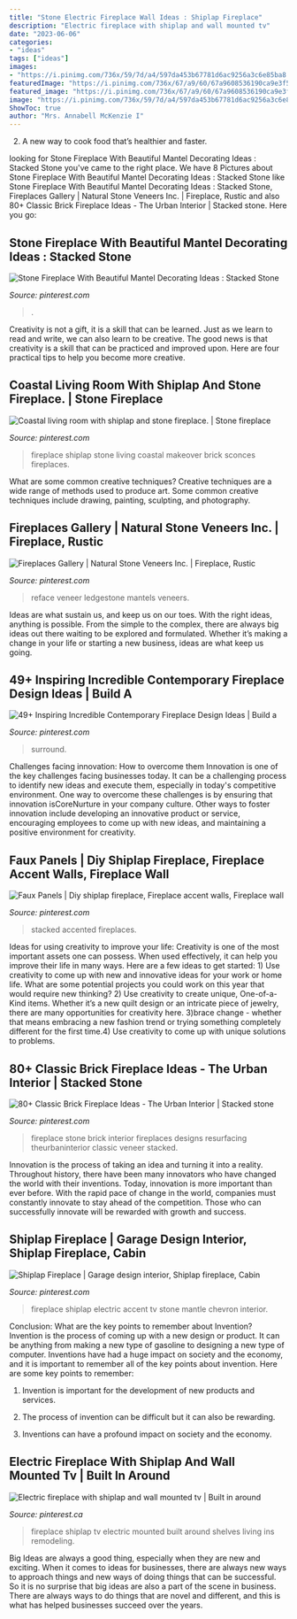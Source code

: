 ```yaml
---
title: "Stone Electric Fireplace Wall Ideas : Shiplap Fireplace"
description: "Electric fireplace with shiplap and wall mounted tv"
date: "2023-06-06"
categories:
- "ideas"
tags: ["ideas"]
images:
- "https://i.pinimg.com/736x/59/7d/a4/597da453b67781d6ac9256a3c6e85ba8.jpg"
featuredImage: "https://i.pinimg.com/736x/67/a9/60/67a9608536190ca9e3f55e72ab784ad4.jpg"
featured_image: "https://i.pinimg.com/736x/67/a9/60/67a9608536190ca9e3f55e72ab784ad4.jpg"
image: "https://i.pinimg.com/736x/59/7d/a4/597da453b67781d6ac9256a3c6e85ba8.jpg"
ShowToc: true
author: "Mrs. Annabell McKenzie I"
---
```



2. A new way to cook food that’s healthier and faster.

	

		
looking for Stone Fireplace With Beautiful Mantel Decorating Ideas : Stacked Stone you've came to the right place. We have 8 Pictures about Stone Fireplace With Beautiful Mantel Decorating Ideas : Stacked Stone like Stone Fireplace With Beautiful Mantel Decorating Ideas : Stacked Stone, Fireplaces Gallery | Natural Stone Veneers Inc. | Fireplace, Rustic and also 80+ Classic Brick Fireplace Ideas - The Urban Interior | Stacked stone. Here you go:
		
    
## Stone Fireplace With Beautiful Mantel Decorating Ideas : Stacked Stone

<img loading=lazy src="https://i.pinimg.com/736x/67/01/11/6701113f70198aa544e8d0b09dfb2d8c--stacked-stone-fireplaces-rock-fireplaces.jpg" onerror="this.onerror=null;this.src='https://tse2.mm.bing.net/th?id=OIP.PQwe0iiFDz-RXS0pscE0twHaK3&amp;pid=15.1';" alt="Stone Fireplace With Beautiful Mantel Decorating Ideas : Stacked Stone">

_Source: pinterest.com_

>. 

	

Creativity is not a gift, it is a skill that can be learned. Just as we learn to read and write, we can also learn to be creative. The good news is that creativity is a skill that can be practiced and improved upon. Here are four practical tips to help you become more creative.

    
## Coastal Living Room With Shiplap And Stone Fireplace. | Stone Fireplace

<img loading=lazy src="https://i.pinimg.com/736x/59/7d/a4/597da453b67781d6ac9256a3c6e85ba8.jpg" onerror="this.onerror=null;this.src='https://tse1.mm.bing.net/th?id=OIP.6ZzYP6pYuY8YhcfUOlkoOQHaJ3&amp;pid=15.1';" alt="Coastal living room with shiplap and stone fireplace. | Stone fireplace">

_Source: pinterest.com_

>fireplace shiplap stone living coastal makeover brick sconces fireplaces. 

	

What are some common creative techniques?
Creative techniques are a wide range of methods used to produce art. Some common creative techniques include drawing, painting, sculpting, and photography.

    
## Fireplaces Gallery | Natural Stone Veneers Inc. | Fireplace, Rustic

<img loading=lazy src="https://i.pinimg.com/736x/49/15/da/4915da5c5ae9fa1c9868187cce4ce126.jpg" onerror="this.onerror=null;this.src='https://tse4.mm.bing.net/th?id=OIP.3mHLgc1vX7ZLDvNBxcZafwHaLH&amp;pid=15.1';" alt="Fireplaces Gallery | Natural Stone Veneers Inc. | Fireplace, Rustic">

_Source: pinterest.com_

>reface veneer ledgestone mantels veneers. 

	

Ideas are what sustain us, and keep us on our toes. With the right ideas, anything is possible. From the simple to the complex, there are always big ideas out there waiting to be explored and formulated. Whether it’s making a change in your life or starting a new business, ideas are what keep us going.

    
## 49+ Inspiring Incredible Contemporary Fireplace Design Ideas | Build A

<img loading=lazy src="https://i.pinimg.com/736x/67/a9/60/67a9608536190ca9e3f55e72ab784ad4.jpg" onerror="this.onerror=null;this.src='https://tse4.mm.bing.net/th?id=OIP.XIgfpV6pWhv1D9jQ5XD1hAHaJ3&amp;pid=15.1';" alt="49+ Inspiring Incredible Contemporary Fireplace Design Ideas | Build a">

_Source: pinterest.com_

>surround. 

	

Challenges facing innovation: How to overcome them
Innovation is one of the key challenges facing businesses today. It can be a challenging process to identify new ideas and execute them, especially in today's competitive environment. One way to overcome these challenges is by ensuring that innovation isCoreNurture in your company culture. Other ways to foster innovation include developing an innovative product or service, encouraging employees to come up with new ideas, and maintaining a positive environment for creativity.

    
## Faux Panels | Diy Shiplap Fireplace, Fireplace Accent Walls, Fireplace Wall

<img loading=lazy src="https://i.pinimg.com/736x/be/e0/68/bee06862d18723ce6bc65976a4b00c0a.jpg" onerror="this.onerror=null;this.src='https://tse3.mm.bing.net/th?id=OIP.HUG72DEBEw76ae65XOxdPgHaJ3&amp;pid=15.1';" alt="Faux Panels | Diy shiplap fireplace, Fireplace accent walls, Fireplace wall">

_Source: pinterest.com_

>stacked accented fireplaces. 

	

Ideas for using creativity to improve your life:
Creativity is one of the most important assets one can possess. When used effectively, it can help you improve their life in many ways. Here are a few ideas to get started: 1) Use creativity to come up with new and innovative ideas for your work or home life. What are some potential projects you could work on this year that would require new thinking? 2) Use creativity to create unique, One-of-a-Kind items. Whether it’s a new quilt design or an intricate piece of jewelry, there are many opportunities for creativity here. 3)brace change - whether that means embracing a new fashion trend or trying something completely different for the first time.4) Use creativity to come up with unique solutions to problems.

    
## 80+ Classic Brick Fireplace Ideas - The Urban Interior | Stacked Stone

<img loading=lazy src="https://i.pinimg.com/736x/a8/14/5a/a8145aace72888c58f8a1bab8c386fb9.jpg" onerror="this.onerror=null;this.src='https://tse2.mm.bing.net/th?id=OIP.P68qAXBOEUl-XOVf0LMsuQHaK_&amp;pid=15.1';" alt="80+ Classic Brick Fireplace Ideas - The Urban Interior | Stacked stone">

_Source: pinterest.com_

>fireplace stone brick interior fireplaces designs resurfacing theurbaninterior classic veneer stacked. 

	

Innovation is the process of taking an idea and turning it into a reality. Throughout history, there have been many innovators who have changed the world with their inventions. Today, innovation is more important than ever before. With the rapid pace of change in the world, companies must constantly innovate to stay ahead of the competition. Those who can successfully innovate will be rewarded with growth and success.

    
## Shiplap Fireplace | Garage Design Interior, Shiplap Fireplace, Cabin

<img loading=lazy src="https://i.pinimg.com/736x/ab/6e/ec/ab6eecb22c7de4e52f8dc63be172b88e.jpg" onerror="this.onerror=null;this.src='https://tse2.mm.bing.net/th?id=OIP.FxghfnsIRW5ndnKhhGknNQHaJ3&amp;pid=15.1';" alt="Shiplap Fireplace | Garage design interior, Shiplap fireplace, Cabin">

_Source: pinterest.com_

>fireplace shiplap electric accent tv stone mantle chevron interior. 

	

Conclusion: What are the key points to remember about Invention?
Invention is the process of coming up with a new design or product. It can be anything from making a new type of gasoline to designing a new type of computer. Inventions have had a huge impact on society and the economy, and it is important to remember all of the key points about invention. Here are some key points to remember:
1) Invention is important for the development of new products and services.

2) The process of invention can be difficult but it can also be rewarding.

3) Inventions can have a profound impact on society and the economy.

    
## Electric Fireplace With Shiplap And Wall Mounted Tv | Built In Around

<img loading=lazy src="https://i.pinimg.com/736x/f7/90/20/f79020af2bfb4905bfca1ce5d2941163.jpg" onerror="this.onerror=null;this.src='https://tse1.mm.bing.net/th?id=OIP.w2wuMMQNgvDujt3u2_4KKwHaMQ&amp;pid=15.1';" alt="Electric fireplace with shiplap and wall mounted tv | Built in around">

_Source: pinterest.ca_

>fireplace shiplap tv electric mounted built around shelves living ins remodeling. 

	

Big Ideas are always a good thing, especially when they are new and exciting. When it comes to ideas for businesses, there are always new ways to approach things and new ways of doing things that can be successful. So it is no surprise that big ideas are also a part of the scene in business. There are always ways to do things that are novel and different, and this is what has helped businesses succeed over the years.

